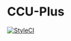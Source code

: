 # CCU-Plus

[![StyleCI](https://styleci.io/repos/48062455/shield?style=flat)](https://styleci.io/repos/48062455)
